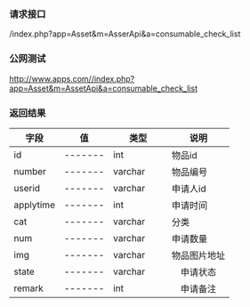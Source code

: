 ### **请求接口**
/index.php?app=Asset&m=AsserApi&a=consumable_check_list



### **公网测试**
http://www.apps.com//index.php?app=Asset&m=AssetApi&a=consumable_check_list



### **返回结果**
|字段        |值          |类型    |说明        |
| ---------  |--------    |-------- |--------  |
|id          |-------   |int    |物品id   |
|number      | -------     |varchar  |物品编号      |
|userid| -------    |varchar  |申请人id     |
|applytime| -------     |int  |申请时间     |
|cat|  -------   |varchar     |  分类   |
|num|-------     |varchar   |申请数量      |
|img|  -------         |   varchar  |  物品图片地址    |
|state|   -------         |varchar　　|　申请状态 |
|remark| -------   |int　|　申请备注     |
